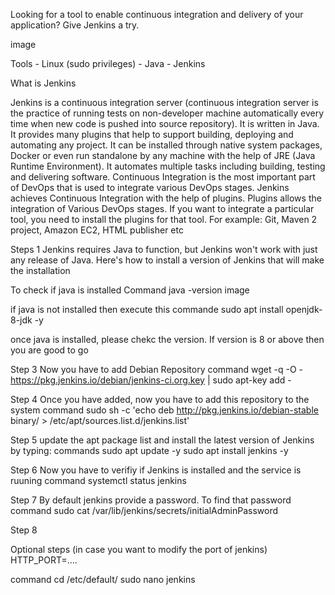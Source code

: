 Looking for a tool to enable continuous integration and delivery of your application? Give Jenkins a try.


image

Tools
    - Linux (sudo privileges)
    - Java
    - Jenkins


What is Jenkins

Jenkins is a continuous integration server (continuous integration server is the practice of running tests on non-developer machine automatically every time when new code is pushed into source repository). It is written in Java. It provides many plugins that help to support building, deploying and automating any project. It can be installed through native system packages, Docker or even run standalone by any machine with the help of JRE (Java Runtime Environment). It automates multiple tasks including building, testing and delivering software.
Continuous Integration is the most important part of DevOps that is used to integrate various DevOps stages.
Jenkins achieves Continuous Integration with the help of plugins. Plugins allows the integration of Various DevOps stages. If you want to integrate a particular tool, you need to install the plugins for that tool. For example: Git, Maven 2 project, Amazon EC2, HTML publisher etc

Steps 1
Jenkins requires Java to function, but Jenkins won't work with just any release of Java. Here's how to install a version of Jenkins that will make the installation

To check if java is installed
Command
java -version
image

if java is not installed then execute this commande
sudo apt install openjdk-8-jdk -y

once java is installed, please chekc the version. If version is 8 or above then you are good to go

Step 3
Now you have to add Debian Repository
command
wget -q -O - https://pkg.jenkins.io/debian/jenkins-ci.org.key | sudo apt-key add -

Step 4
Once you have added, now you have to add this repository to the system
command
sudo sh -c 'echo deb http://pkg.jenkins.io/debian-stable binary/ > /etc/apt/sources.list.d/jenkins.list'


Step 5
update the apt package list and install the latest version of Jenkins by typing:
commands
 sudo apt update -y
 sudo apt install jenkins -y

Step 6
Now you have to verifiy if Jenkins is installed and the service is ruuning
command
systemctl status jenkins

Step 7
By default jenkins provide a password. To find
that password 
command
sudo cat /var/lib/jenkins/secrets/initialAdminPassword

Step 8



Optional steps (in case you want to modify the port of jenkins)
HTTP_PORT=....

command
cd /etc/default/
sudo nano jenkins






